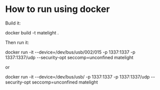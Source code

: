 # How to run using docker

Build it:

docker build -t matelight .

Then run it:

docker run -it --device=/dev/bus/usb/002/015 -p 1337:1337 -p 1337:1337/udp --security-opt seccomp=unconfined matelight

or

docker run -it --device=/dev/bus/usb/ -p 1337:1337 -p 1337:1337/udp --security-opt seccomp=unconfined matelight
